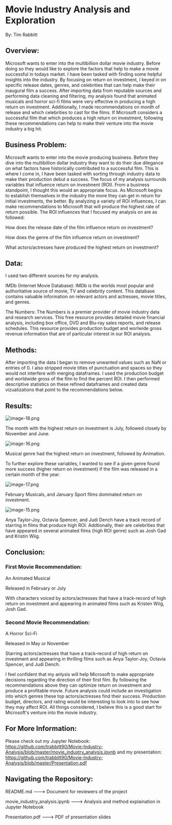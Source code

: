 # Movie Industry Analysis and Exploration

By: Tim Rabbitt

## Overview:

Microsoft wants to enter into the multibillion dollar movie industry. Before doing so they would like to explore the factors that help to make a movie successful in todays market. I have been tasked with finding some helpful insights into the industry. By focusing on return on investment, I keyed in on specific release dates, genres, and celebrities that can help make their inaugural film a success. After importing data from reputable sources and performing data cleaning and filtering, my analysis found that animated musicals and horror sci-fi films were very effective in producing a high return on investment. Additionally, I made recommendations on month of release and which celebrities to cast for the films. If Microsoft considers a successful film that which produces a high return on investment, following these recommendations can help to make their venture into the movie industry a big hit.

## Business Problem:

Microsoft wants to enter into the movie producing business. Before they dive into the multibillion dollar industry they want to do their due dilegance on what factors have historically contributed to a successful film. This is where I come in, I have been tasked with sorting through industry data to make their production debut a success. The focus of my analysis surrounds variables that influence return on investment (ROI). From a business standpoint, I thought this would an appropriate focus. As Microsoft begins to establish themselves in the industry the more they can get in return for initial investments, the better. By analyzing a variety of ROI influences, I can make recommendations to Microsoft that will produce the highest rate of return possible. The ROI influences that I focused my analysis on are as followed:

How does the release date of the film influence return on investment?

How does the genre of the film influence return on investment?

What actors/actresses have produced the highest return on investment?


## Data:

I used two different sources for my analysis. 

IMDb (Internet Movie Database): IMDb is the worlds most popular and authoritative source of movie, TV and celebrity content. This database contains valuable information on relevant actors and actresses, movie titles, and genres. 

The Numbers: The Numbers is a premier provider of movie industry data and research services. This free resource provides detailed movie financial analysis, including box office, DVD and Blu-ray sales reports, and release schedules. This resource provides production budget and worlwide gross revenue information that are of particular interest in our ROI analysis.

## Methods: 

After importing the data I began to remove unwanted values such as NaN or entries of 0. I also stripped movie titles of punctuation and spaces so they would not interfere with merging dataframes. I used the production budget and worldwide gross of the film to find the percent ROI. I then performed descriptive statistics on these refined dataframes and created data vizualizations that point to the recommendations below.



## Results:

![image-18.png](attachment:image-18.png)

The month with the highest return on investment is July, followed closely by November and June.

![image-16.png](attachment:image-16.png)

Musical genre had the highest return on investment, followed by Animation.

To further explore these variables, I wanted to see if a given genre found more success (higher return on investment) if the film was released in a certain month of the year.

![image-17.png](attachment:image-17.png)

February Musicals, and January Sport films dominated return on investment.

![image-15.png](attachment:image-15.png)

Anya Taylor-Joy, Octavia Spencer, and Judi Dench have a track record of starring in films that produce high ROI. Addtionally, their are celebrities that have appeared in several animated films (high ROI genre) such as Josh Gad and Kristin Wiig.

## Conclusion:

### First Movie Recommendation:

An Animated Musical

Released in February or July

With characters voiced by actors/actresses that have a track-record of high return on investment and appearing in animated films such as Kristen Wiig, Josh Gad.

### Second Movie Recommendation:

A Horror Sci-Fi

Released in May or November

Starring actors/actresses that have a track-record of high return on investment and appearing in thrilling films such as Anya Taylor-Joy, Octavia Spencer, and Judi Dench.

I feel confident that my anlysis will help Microsoft to make appropriate decisions regarding the direction of their first film. By following the recommendations above they can optimize return on investment and produce a profitable movie. Future analysis could include an investigation into which genres these top actors/actresses find their success. Production budget, directors, and rating would be interesting to look into to see how they may affect ROI. All things considered, I believe this is a good start for Microsoft's venture into the movie industry.


## For More Information:

Please check out my Jupyter Notebook: https://github.com/trabbitt90/Movie-Industry-Analysis/blob/master/movie_industry_analysis.ipynb and my presentation: https://github.com/trabbitt90/Movie-Industry-Analysis/blob/master/Presentation.pdf

## Navigating the Repository: 

README.md ---> Document for reviewers of the project

movie_industry_analysis.ipynb ---> Analysis and method explaination in Jupyter Notebook

Presentation.pdf ---> PDF of presentation slides



